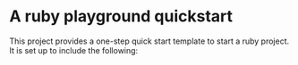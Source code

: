 # A ruby playground quickstart

This project provides a one-step quick start template to start a ruby project. It is set up to include the following:

